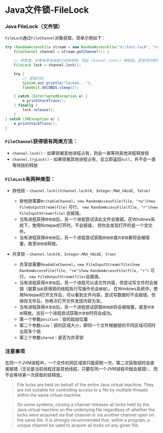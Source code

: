 # Java文件锁-FileLock

### Java FileLock（文件锁）

`FileLock`通过`FileChannel`对象获取，简单示例如下：
```java
try (RandomAccessFile stream = new RandomAccessFile("d:/test-lock", "rw");
    FileChannel channel = stream.getChannel()) {

    // 获取锁。如果有其他进程已经获得锁，则此 channel.lock() 被挂起，直至成功获取锁。
    FileLock lock = channel.lock();

    try {
        // 逻辑代码
        System.out.println("locked...");
        TimeUnit.SECONDS.sleep(2);

    } catch (InterruptedException e) {
        e.printStackTrace();
    } finally {
        lock.release();
    }
} catch (IOException e) {
    e.printStackTrace();
}
```

### `FileChannel`获得锁有两类方法：
* `channel.lock()` - 如果锁被其他进程占有，则会一直等待其他进程释放锁
* `channel.tryLock()` - 如果锁被其他进程占有，会立即返回`null`，并不会一直等待锁的释放


### `FileLock`有两种类型：

* 排他锁 - `channel.lock()`/`channel.lock(0, Integer.MAX_VALUE, false)`
    * 排他锁需要`WritableChannel`，`new RandomAccessFile(file, "rw")`/`new FileOutputStream(file)` 可行，
    `new RandomAccessFile(file, "r")`/`new FileInputStream(file)` 会报错。
    * 当有进程获得`排他锁`后，另一个进程尝试读此文件会报错。在Windows系统下，使用Notepad打开时，不会报错，
    但你会发现打开的是一个空文件。
    * 当有进程获得`排他锁`后，另一个进程尝试获取`排他锁`或`共享锁`都将会被阻塞，直至`排他锁`释放。
    
* 共享锁 - `channel.lock(0, Integer.MAX_VALUE, true)`
    * 共享锁需要`ReadableChannel`，`new FileInputStream(file)`/`new RandomAccessFile(file, "rw")`/`new RandomAccessFile(file, "r")` 可行，
    `new FileOutputStream(file)`会报错。
    * 当有进程获得`共享锁`后，另一个进程可以读文件内容，但尝试写文件时会报错（就算`当前`获得锁的线程执行写操作也会`报错`）。
    在Windows系统中，使用Notepad打开文件后，可以看到文件内容，尝试写数据时不会报错，但保存文件后，你再次打开文件发现内容为空。
    * 当有进程获得`共享锁`后，另一个进程尝试获取`排他锁`将会被阻塞，直至`共享锁`释放。当另一个进程尝试获取`共享锁`时将会成功。
    * 第一个参数`position`：锁的起始位置
    * 第二个参数`size`：锁的区域大小，即同一个文件根据锁的不同区域可同时出现多个锁
    * 第三个参数`shared`：是否为共享锁


### 注意事项

在同一个JVM进程中，一个文件的同区域锁只能获取一次，第二次获取锁时会直接报错（无论是当前线程还是其他线程，只要在同一个JVM进程中就会报错），
而不会等待第一次获取的锁释放。

> File locks are held on behalf of the entire Java virtual machine. They are not suitable for controlling access to a file by multiple 
threads within the same virtual machine.

> On some systems, closing a channel releases all locks held by the Java virtual machine on the underlying file regardless of whether the 
locks were acquired via that channel or via another channel open on the same file. It is strongly recommended that, within a program, 
a unique channel be used to acquire all locks on any given file.
